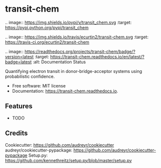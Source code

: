 transit-chem
============


.. image:: https://img.shields.io/pypi/v/transit_chem.svg
        :target: https://pypi.python.org/pypi/transit_chem

.. image:: https://img.shields.io/travis/ecurtin2/transit-chem.svg
        :target: https://travis-ci.org/ecurtin2/transit-chem

.. image:: https://readthedocs.org/projects/transit-chem/badge/?version=latest
        :target: https://transit-chem.readthedocs.io/en/latest/?badge=latest
        :alt: Documentation Status


Quantifying electron transit in donor-bridge-acceptor systems using probabilistic confidence.


* Free software: MIT license
* Documentation: https://transit-chem.readthedocs.io.


Features
--------

* TODO

Credits
-------

Cookiecutter: https://github.com/audreyr/cookiecutter
audreyr/cookiecutter-pypackage: https://github.com/audreyr/cookiecutter-pypackage
Setup.py: https://github.com/kennethreitz/setup.py/blob/master/setup.py